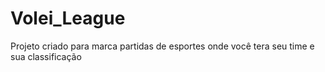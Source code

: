# Volei_League
 Projeto criado para marca partidas de esportes onde você tera seu time e sua classificação  
